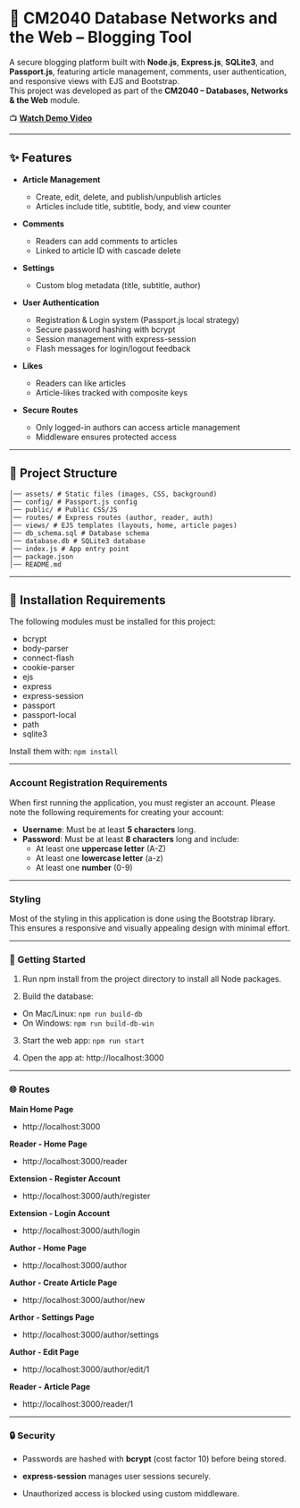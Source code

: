 # 📝 CM2040 Database Networks and the Web – Blogging Tool

A secure blogging platform built with **Node.js**, **Express.js**, **SQLite3**, and **Passport.js**, featuring article management, comments, user authentication, and responsive views with EJS and Bootstrap.  
This project was developed as part of the **CM2040 – Databases, Networks & the Web** module.

📺 **[Watch Demo Video](https://youtu.be/RST2-K4jG58)**

---

## ✨ Features

- **Article Management**
  - Create, edit, delete, and publish/unpublish articles
  - Articles include title, subtitle, body, and view counter

- **Comments**
  - Readers can add comments to articles
  - Linked to article ID with cascade delete

- **Settings**
  - Custom blog metadata (title, subtitle, author)

- **User Authentication**
  - Registration & Login system (Passport.js local strategy)
  - Secure password hashing with bcrypt
  - Session management with express-session
  - Flash messages for login/logout feedback

- **Likes**
  - Readers can like articles
  - Article-likes tracked with composite keys

- **Secure Routes**
  - Only logged-in authors can access article management
  - Middleware ensures protected access

---

## 📂 Project Structure

```
│── assets/ # Static files (images, CSS, background)
│── config/ # Passport.js config
│── public/ # Public CSS/JS
│── routes/ # Express routes (author, reader, auth)
│── views/ # EJS templates (layouts, home, article pages)
│── db_schema.sql # Database schema
│── database.db # SQLite3 database
│── index.js # App entry point
│── package.json
│── README.md
```

---

## 🔧 Installation Requirements

The following modules must be installed for this project:

- bcrypt  
- body-parser  
- connect-flash  
- cookie-parser  
- ejs  
- express  
- express-session  
- passport  
- passport-local  
- path  
- sqlite3  

Install them with: `npm install`

---

### Account Registration Requirements

When first running the application, you must register an account. Please note the following requirements for creating your account:

- **Username**: Must be at least **5 characters** long.
- **Password**: Must be at least **8 characters** long and include:
  - At least one **uppercase letter** (A-Z)
  - At least one **lowercase letter** (a-z)
  - At least one **number** (0-9)

---

### Styling
Most of the styling in this application is done using the Bootstrap library. This ensures a responsive and visually appealing design with minimal effort.

---

### 🚀 Getting Started

1. Run npm install from the project directory to install all Node packages.

2. Build the database:
  * On Mac/Linux: `npm run build-db`
  * On Windows: `npm run build-db-win`

3. Start the web app: `npm run start`

4. Open the app at: http://localhost:3000

---

### 🌐 Routes

**Main Home Page**
- http://localhost:3000

**Reader - Home Page**
- http://localhost:3000/reader

**Extension - Register Account**
- http://localhost:3000/auth/register

**Extension - Login Account**
- http://localhost:3000/auth/login

**Author - Home Page**
- http://localhost:3000/author

**Author - Create Article Page**
- http://localhost:3000/author/new

**Arthor - Settings Page**
- http://localhost:3000/author/settings

**Author - Edit Page**
- http://localhost:3000/author/edit/1

**Reader - Article Page**
- http://localhost:3000/reader/1

---

### 🔒 Security

* Passwords are hashed with **bcrypt** (cost factor 10) before being stored.

* **express-session** manages user sessions securely.

* Unauthorized access is blocked using custom middleware.